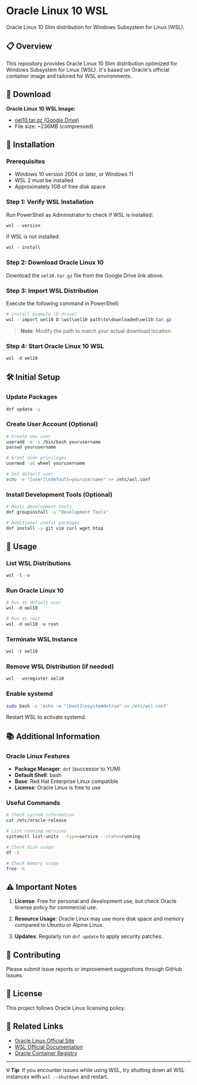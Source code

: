 # Oracle Linux 10 WSL

Oracle Linux 10 Slim distribution for Windows Subsystem for Linux (WSL).

## 📋 Overview

This repository provides Oracle Linux 10 Slim distribution optimized for Windows Subsystem for Linux (WSL). It's based on Oracle's official container image and tailored for WSL environments.

## 💾 Download

**Oracle Linux 10 WSL Image:**
- [oel10.tar.gz (Google Drive)](https://drive.google.com/file/d/1vRb0zccjhXWAPMbA6U3SZ9yMi4uY4olq/view?usp=drive_link)
- File size: ~236MB (compressed)

## 🚀 Installation

### Prerequisites
- Windows 10 version 2004 or later, or Windows 11
- WSL 2 must be installed
- Approximately 1GB of free disk space

### Step 1: Verify WSL Installation
Run PowerShell as Administrator to check if WSL is installed:

```powershell
wsl --version
```

If WSL is not installed:
```powershell
wsl --install
```

### Step 2: Download Oracle Linux 10
Download the `oel10.tar.gz` file from the Google Drive link above.

### Step 3: Import WSL Distribution
Execute the following command in PowerShell:

```powershell
# install example (D drive)
wsl --import oel10 D:\wsl\oel10 path\to\downloaded\oel10.tar.gz
```

> **Note**: Modify the path to match your actual download location.

### Step 4: Start Oracle Linux 10 WSL
```powershell
wsl -d oel10
```

## 🛠 Initial Setup

### Update Packages
```bash
dnf update -y
```

### Create User Account (Optional)
```bash
# Create new user
useradd -m -s /bin/bash yourusername
passwd yourusername

# Grant sudo privileges
usermod -aG wheel yourusername

# Set default user
echo -e "[user]\ndefault=yourusername" >> /etc/wsl.conf
```

### Install Development Tools (Optional)
```bash
# Basic development tools
dnf groupinstall -y "Development Tools"

# Additional useful packages
dnf install -y git vim curl wget htop
```

## 📖 Usage

### List WSL Distributions
```powershell
wsl -l -v
```

### Run Oracle Linux 10
```powershell
# Run as default user
wsl -d oel10

# Run as root
wsl -d oel10 -u root
```

### Terminate WSL Instance
```powershell
wsl -t oel10
```

### Remove WSL Distribution (if needed)
```powershell
wsl --unregister oel10
```

### Enable systemd
```bash
sudo bash -c 'echo -e "[boot]\nsystemd=true" >> /etc/wsl.conf'
```

Restart WSL to activate systemd.

## 📚 Additional Information

### Oracle Linux Features
- **Package Manager**: `dnf` (successor to YUM)
- **Default Shell**: bash
- **Base**: Red Hat Enterprise Linux compatible
- **License**: Oracle Linux is free to use

### Useful Commands
```bash
# Check system information
cat /etc/oracle-release

# List running services
systemctl list-units --type=service --state=running

# Check disk usage
df -h

# Check memory usage
free -h
```

## ⚠️ Important Notes

1. **License**: Free for personal and development use, but check Oracle license policy for commercial use.

2. **Resource Usage**: Oracle Linux may use more disk space and memory compared to Ubuntu or Alpine Linux.

3. **Updates**: Regularly run `dnf update` to apply security patches.

## 🤝 Contributing

Please submit issue reports or improvement suggestions through GitHub Issues.

## 📄 License

This project follows Oracle Linux licensing policy.

## 🔗 Related Links

- [Oracle Linux Official Site](https://www.oracle.com/linux/)
- [WSL Official Documentation](https://docs.microsoft.com/en-us/windows/wsl/)
- [Oracle Container Registry](https://container-registry.oracle.com/)

---

**💡 Tip**: If you encounter issues while using WSL, try shutting down all WSL instances with `wsl --shutdown` and restart.
